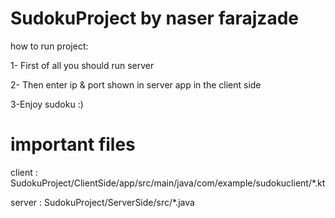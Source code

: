 # SudokuProject by naser farajzade

how to run project: 

1- First of all you should run server

2- Then enter ip & port shown in server app in the client side

3-Enjoy sudoku :)

# important files 
client : SudokuProject/ClientSide/app/src/main/java/com/example/sudokuclient/*.kt

server : SudokuProject/ServerSide/src/*.java
